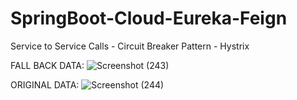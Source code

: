 # SpringBoot-Cloud-Eureka-Feign

Service to Service Calls - Circuit Breaker Pattern - Hystrix

FALL BACK DATA:
![Screenshot (243)](https://github.com/KamalakannanKKK/SpringBoot-Cloud-Eureka-Feign/assets/109393676/95befefc-e26b-47e7-880f-b18259562e5f)

ORIGINAL DATA:
![Screenshot (244)](https://github.com/KamalakannanKKK/SpringBoot-Cloud-Eureka-Feign/assets/109393676/af201b80-7b6d-4ea1-a6bf-4b3b20adcdcc)
